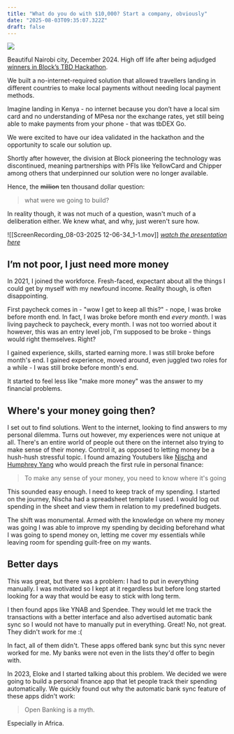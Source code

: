 ```yaml
---
title: "What do you do with $10,000? Start a company, obviously"
date: "2025-08-03T09:35:07.322Z"
draft: false
---
```


![](https://lh7-rt.googleusercontent.com/docsz/AD_4nXfDqUewzfN_RzM24ziaiM-oZeAyfOV9Woazkup6p0gZUfMZK_RLykqIIyRf3hK8-zp8CtqTLTFvbaM82OqRWE-pOUvE8cV7shZe-dbYXSvC84pDRj1ufxI-y5ITTHwUkP-UM_Ml?key=YjQAWEEkQyVvbXX9Tl5Z5Vef)

Beautiful Nairobi city, December 2024. High off life after being adjudged [winners in Block’s TBD Hackathon](https://themandatelive.com/block-announces-winner-in-tbd-hackathon-at-africa-bitcoin-conference-highlighting-innovation-in-payments-across-africa/).

We built a no-internet-required solution that allowed travellers landing in different countries to make local payments without needing local payment methods.

Imagine landing in Kenya - no internet because you don’t have a local sim card and no understanding of MPesa nor the exchange rates, yet still being able to make payments from your phone - that was tbDEX Go.

We were excited to have our idea validated in the hackathon and the opportunity to scale our solution up.

Shortly after however, the division at Block pioneering the technology was discontinued, meaning partnerships with PFIs like YellowCard and Chipper among others that underpinned our solution were no longer available.

Hence, the ~~million~~ ten thousand dollar question:

> what were we going to build?

In reality though, it was not much of a question, wasn't much of a deliberation either. We knew what, and why, just weren't sure how.

![[ScreenRecording_08-03-2025 12-06-34_1-1.mov]]
_[watch the presentation here](https://www.youtube.com/watch?v=KMBg9tWR10I)_

## I’m not poor, I just need more money

In 2021, I joined the workforce. Fresh-faced, expectant about all the things I could get by myself with my newfound income. Reality though, is often disappointing.

First paycheck comes in - "wow I get to keep all this?" - nope, I was broke before month end.
In fact, I was broke before month end _every month_. I was living paycheck to paycheck, every month. I was not too worried about it however, this was an entry level job, I'm supposed to be broke - things would right themselves. Right?

I gained experience, skills, started earning more. I was still broke before month's end. I gained experience, moved around, even juggled two roles for a while - I was still broke before month's end.

It started to feel less like "make more money" was the answer to my financial problems.

## Where's your money going then?

I set out to find solutions. Went to the internet, looking to find answers to my personal dilemma. Turns out however, my experiences were not unique at all. There's an entire world of people out there on the internet also trying to make sense of their money. Control it, as opposed to letting money be a hush-hush stressful topic. I found amazing Youtubers like [Nischa](https://www.youtube.com/@nischa) and [Humphrey Yang](https://www.youtube.com/@humphrey) who would preach the first rule in personal finance:

> To make any sense of your money, you need to know where it's going

This sounded easy enough. I need to keep track of my spending. I started on the journey, Nischa had a spreadsheet template I used. I would log out spending in the sheet and view them in relation to my predefined budgets.

The shift was monumental. Armed with the knowledge on where my money was going I was able to improve my spending by deciding beforehand what I was going to spend money on, letting me cover my essentials while leaving room for spending guilt-free on my wants.

## Better days

This was great, but there was a problem: I had to put in everything manually. I was motivated so I kept at it regardless but before long started looking for a way that would be easy to stick with long term.

I then found apps like YNAB and Spendee. They would let me track the transactions with a better interface and also advertised automatic bank sync so I would not have to manually put in everything. Great! No, not great. They didn't work for me :(

In fact, all of them didn't. These apps offered bank sync but this sync never worked for me. My banks were not even in the lists they'd offer to begin with.

In 2023, Eloke and I started talking about this problem. We decided we were going to build a personal finance app that let people track their spending automatically. We quickly found out why the automatic bank sync feature of these apps didn't work:

> Open Banking is a myth.

Especially in Africa.

